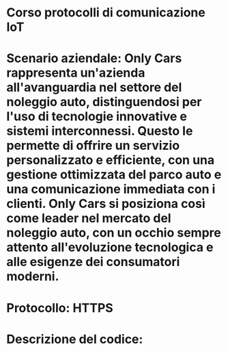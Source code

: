 # Corso protocolli di comunicazione IoT

# Scenario aziendale: Only Cars rappresenta un'azienda all'avanguardia nel settore del noleggio auto, distinguendosi per l'uso di tecnologie innovative e sistemi interconnessi. Questo le permette di offrire un servizio personalizzato e efficiente, con una gestione ottimizzata del parco auto e una comunicazione immediata con i clienti. Only Cars si posiziona così come leader nel mercato del noleggio auto, con un occhio sempre attento all'evoluzione tecnologica e alle esigenze dei consumatori moderni.

# Protocollo: HTTPS

# Descrizione del codice:
